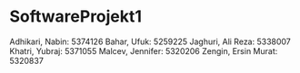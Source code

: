 # SoftwareProjekt1


Adhikari, Nabin:		5374126
Bahar, Ufuk:			5259225
Jaghuri, Ali Reza:		5338007
Khatri, Yubraj:			5371055
Malcev, Jennifer:		5320206
Zengin, Ersin Murat:		5320837

